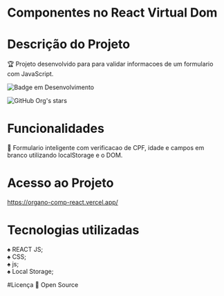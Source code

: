 # Componentes no React Virtual Dom

# Descrição do Projeto
:trophy: Projeto desenvolvido para para validar informacoes de um formulario com JavaScript.

![Badge em Desenvolvimento](http://img.shields.io/static/v1?label=STATUS&message=EM%20DESENVOLVIMENTO&color=GREEN&style=for-the-badge)

![GitHub Org's stars](https://img.shields.io/github/stars/camilafernanda?style=social)

# Funcionalidades
:rocket: Formulario inteligente com verificacao de CPF, idade e campos em branco utilizando localStorage e o DOM.

# Acesso ao Projeto
https://organo-comp-react.vercel.app/

# Tecnologias utilizadas

:spades: REACT JS;<br>
:spades: CSS;<br>
:spades: js;<br>
:spades: Local Storage;<br>

#Licença
:file_folder: Open Source
